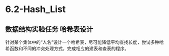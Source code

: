 # 6.2-Hash_List
## 数据结构实验任务 哈希表设计 </br>
针对某个集体中的“人名”设计一个哈希表，尽可能降低平均查找长度，尝试多种哈希函数和不同的冲突处理方式，完成相应的建表和查表的程序。
